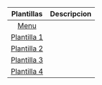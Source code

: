 
|Plantillas|Descripcion|
|:-------------------------:|:-------------------------:|
|[Menu](https://kevao18.github.io/plantillas/index.html)| |
|[Plantilla 1](https://kevao18.github.io/plantillas/wm.html)| |
|[Plantilla 2](https://kevao18.github.io/plantillas/page_one.html)| |
|[Plantilla 3](https://kevao18.github.io/plantillas/page_two.html)| |
|[Plantilla 4](https://kevao18.github.io/plantillas/page_three.html)| |
